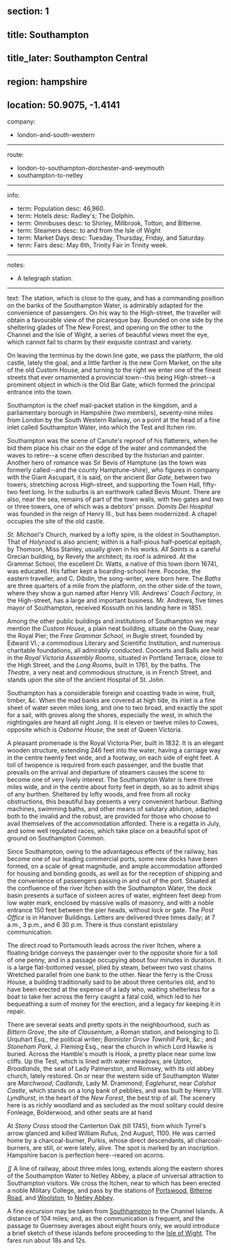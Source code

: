 ﻿section: 1
----
title: Southampton
----
title_later: Southampton Central
----
region: hampshire
----
location: 50.9075, -1.4141
----
company:
- london-and-south-western
----
route:
- london-to-southampton-dorchester-and-weymouth
- southampton-to-netley
----
info:
- term: Population
  desc: 46,960.
- term: Hotels
  desc: Radley's; The Dolphin.
- term: Omnibuses
  desc: to Shirley, Millbrook, Totton, and Bitterne.
- term: Steamers
  desc: to and from the Isle of Wight
- term: Market Days
  desc: Tuesday, Thursday, Friday, and Saturday.
- term: Fairs
  desc: May 6th, Trinity Fair in Trinity week.
----
notes:
- A telegraph station.
----
text: The station, which is close to the quay, and has a commanding position on the banks of the Southampton Water, is admirably adapted for the convenience of passengers. On his way to the High-street, the traveller will obtain a favourable view of the picaresque bay. Bounded on one side by the sheltering glades of The New Forest, and opening on the other to the Channel and the Isle of Wight, a series of beautiful views meet the eye, which cannot fail to charm by their exquisite contrast and variety.

On leaving the terminus by the down line gate, we pass the platform, the old castle, lately the goal, and a little farther is the new Corn Market, on the site of the old Custom House, and turning to the right we enter one of the finest streets that ever ornamented a provincial town--this being High-street--a prominent object in which is the Old Bar Gate, which formed the principal entrance into the town.

Southampton is the chief mail-packet station in the kingdom, and a parliamentary borough in Hampshire (two members), seventy-nine miles from London by the South Western Railway, on a point at the head of a fine inlet called Southampton Water, into which the Test and Itchen rim.

Southampton was the scene of Canute's reproof of his flatterers, when he bid them place his chair on the edge of the water and commanded the waves to retire--a scene often described by the historian and painter. Another hero of romance was Sir Bevis of Hamptune (as the town was formerly called--and the county Hamptune-shire), who figures in company with the Giant Ascupart, it is said, on the ancient *Bar Gate*, between two towers, stretching across High-street, and supporting the Town Hall, fifty-two feet long. In the suburbs is an earthwork called Bevis Mount. There are also, near the sea, remains of part of the town walls, with two gates and two or three towers, one of which was a debtors' prison. *Domits Dei Hospital* was founded in the reign of Henry III., but has been modernized. A chapel occupies the site of the old castle.

*St. Michael's* Church, marked by a lofty spire, is the oldest in Southampton. That of *Holyrood* is also ancient; within is a half-pious half-poetical epitaph, by Thomson, Miss Stanley, usually given in his works. *All Saints* is a careful Grecian building, by Revely the architect; its roof is admired. At the Grammar School, the excellent Dr. Watts, a native of this town (born 1674), was educated. His father kept a boarding-school here. Pococke, the eastern traveller, and C. Dibdin, the song-writer, were born here. The *Baths* are three quarters of a mile from the platform, on the other side of the town, where they show a gun named after Henry VIII. Andrews' *Coach Factory*, in the High-street, has a large and important business. Mr. Andrews, five times mayor of Southampton, received Kossuth on his landing here in 1851.

Among the other public buildings and institutions of Southampton we may mention the *Custom House*, a plain neat building, situate on the Quay, near the Royal Pier; the *Free Grammar School*, in Bugle street, founded by Edward VI.; a commodious Literary and Scientific Institution, and numerous charitable foundations, all admirably conducted. Concerts and Balls are held in the *Royal Victoria Assembly Rooms*, situated in Portland Terrace, close to the High Street, and the *Long Rooms*, built in 1761, by the baths. The *Theatre*, a very neat and commodious structure, is in French Street, and stands upon the site of the ancient Hospital of St. John.

Southampton has a considerable foreign and coasting trade in wine, fruit, timber, &c. When the mad banks are covered at high tide, its inlet is a fine sheet of water seven miles long, and one to two broad, and exactly the spot for a sail, with groves along the shores, especially the west, in which the nightingales are heard all night Jong. It is eleven or twelve miles to Cowes, opposite which is *Osborne House*, the seat of Queen Victoria.

A pleasant promenade is the Royal Victoria Pier, built in 1832. It is an elegant wooden structure, extending 246 feet into the water, having a carriage way in the centre twenty feet wide, and a footway, on each side of eight feet. A toll of twopence is required from each passenger, and the bustle that prevails on the arrival and departure of steamers causes the scene to become one of very lively interest. The Southampton Water is here three miles wide, and in the centre about forty feet in depth, so as to admit ships of any burthen. Sheltered by lofty woods, and free from all rocky obstructions, this beautiful bay presents a very convenient harbour. Bathing machines, swimming baths, and other means of salutary ablution, adapted both to the invalid and the robust, are provided for those who choose to avail themselves of the accommodation afforded. There is a regatta in July, and some well regulated races, which take place on a beautiful spot of ground on Southampton Common.

Since Southampton, owing to the advantageous effects of the railway, has become one of our leading commercial ports, some new docks have been formed, on a scale of great magnitude, and ample accommodation afforded for housing and bonding goods, as well as for the reception of shipping and the convenience of passengers passing in and out of the port. Situated at the confluence of the river Itchen with the Southampton Water, the dock basin presents a surface of sixteen acres of water, eighteen feet deep from low water mark, enclosed by massive walls of masonry, and with a noble entrance 150 feet between the pier heads, without lock or gate. The *Post Office* is in Hanover Buildings. Letters are delivered three times daily; at 7 a.m., 3 p.m., and 6 30 p.m. There is thus constant epistolary communication.

The direct road to Portsmouth leads across the river Itchen, where a floating bridge conveys the passenger over to the opposite shore for a toll of one penny, and in a passage occupying about four minutes in duration. It is a large flat-bottomed vessel, plied by steam, between two vast chains Wretched parallel from one bank to the other. Near the ferry is the Cross House, a building traditionally said to be about three centuries old, and to have been erected at the expense of a lady who, waiting shelterless for a boat to take her across the ferry caught a fatal cold, which led to her bequeathing a sum of money for the erection, and a legacy for keeping it in repair.

There are several seats and pretty spots in the neighbourhood, such as *Bittern Grove*, the site of *Clausentum*, a Roman station, and belonging to D. Urquhart Esq., the political writer; *Bannister Grove* *Townhill Park*, &c.; and *Stoneham Park*, J. Fleming Esq., near the church in which Lord Hawke is buried. Across the Hamble's mouth is Hook, a pretty place near some low cliffs. Up the Test, which is lined with water meadows, are Upton, *Broadlands*, the seat of Lady Palmerston, and Romsey, with its old abbey church, lately restored. On or near the western side of Southampton Water are *Marchwood*, *Cadlands*, Lady M. Drammond; *Eaglehurst*, near *Calshot Castle*, which stands on a long bank of pebbles, and was built by Henry VIII. *Lyndhurst*, in the heart of the *New Forest*, the best trip of all. The scenery here is as richly woodland and as secluded as the most solitary could desire Fonleage, Bolderwood, and other seats are at hand

At *Stony Cross* stood the Canterton Oak (till 1745), from which Tyrrel's arrow glanced and killed William Rufus, 2nd August, 1100. He was carried home by a charcoal-burner, Purkis, whose direct descendants, all charcoal-burners, are still, or were lately, alive. The spot is marked by an inscription. Hampshire bacon is perfection here--reared on acorns.

&#8748; A line of railway, about three miles long, extends along the eastern shores of the Southampton Water to Netley Abbey, a place of universal attraction to Southampton visitors. We cross the Itchen, near to which has been erected a noble Military College, and pass by the stations of [Portswood](/stations/portswood), [Bitterne Road](/stations/bitterne-road), and [Woolston](/stations/woolston), to [Netley Abbey](/stations/netley-abbey).

A fine excursion may be taken from [Southhampton](/stations/southampton) to the Channel Islands. A distance of 104 miles; and, as the communication  is frequent, and the passage to Guernsey averages about eight hours only, we would introduce a brief sketch of these islands before proceeding to the [Isle of Wight](/regions/england/isle-of-wight). The fares run about 18s and 12s.
